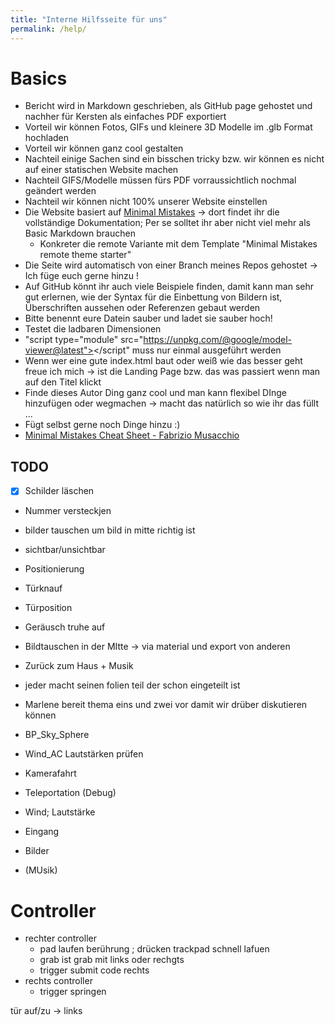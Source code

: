 ```yaml
---
title: "Interne Hilfsseite für uns"
permalink: /help/
---
```


# Basics 
* Bericht wird in Markdown geschrieben, als GitHub page gehostet und nachher für Kersten als einfaches PDF exportiert
* Vorteil wir können Fotos, GIFs und kleinere 3D Modelle im .glb Format hochladen
* Vorteil wir können ganz cool gestalten
* Nachteil einige Sachen sind ein bisschen tricky bzw. wir können es nicht auf einer statischen Website machen 
* Nachteil GIFS/Modelle müssen fürs PDF vorraussichtlich nochmal geändert werden 
* Nachteil wir können nicht 100% unserer Website einstellen
* Die Website basiert auf [Minimal Mistakes](https://mmistakes.github.io/minimal-mistakes/docs/quick-start-guide/) &rarr; dort findet ihr die vollständige Dokumentation; Per se solltet ihr aber nicht viel mehr als Basic Markdown brauchen
    * Konkreter die remote Variante mit dem Template "Minimal Mistakes remote theme starter"
* Die Seite wird automatisch von einer Branch meines Repos gehostet &rarr; Ich füge euch gerne hinzu !
* Auf GitHub könnt ihr auch viele Beispiele finden, damit kann man sehr gut erlernen, wie der Syntax für die Einbettung von Bildern ist, Überschriften aussehen oder Referenzen gebaut werden 
* Bitte benennt eure Datein sauber und ladet sie sauber hoch!
* Testet die ladbaren Dimensionen
* "script type="module" src="https://unpkg.com/@google/model-viewer@latest"></script" muss nur einmal ausgeführt werden
* Wenn wer eine gute index.html baut oder weiß wie das besser geht freue ich mich &rarr; ist die Landing Page bzw. das was passiert wenn man auf den Titel klickt
* Finde dieses Autor Ding ganz cool und man kann flexibel DInge hinzufügen oder wegmachen &rarr; macht das natürlich so wie ihr das füllt ...
* Fügt selbst gerne noch Dinge hinzu :) 
* [Minimal Mistakes Cheat Sheet - Fabrizio Musacchio](https://www.fabriziomusacchio.com/blog/2021-08-11-Minimal_Mistakes_Cheat_Sheet/)


## TODO
* [X] Schilder läschen
* Nummer versteckjen
* bilder tauschen um bild in mitte richtig ist
* sichtbar/unsichtbar
* Positionierung
* Türknauf
* Türposition
* Geräusch truhe auf
* Bildtauschen in der MItte &rarr; via material und export von anderen


* Zurück zum Haus + Musik
* jeder macht seinen folien teil der schon eingeteilt ist
* Marlene bereit thema eins und zwei vor damit wir drüber diskutieren können



* BP_Sky_Sphere
* Wind_AC
Lautstärken prüfen


* Kamerafahrt
* Teleportation (Debug)
* Wind; Lautstärke 
* Eingang
* Bilder 
* (MUsik)

# Controller
* rechter controller
    * pad laufen berührung ; drücken trackpad schnell lafuen
    * grab ist grab mit links oder rechgts
    * trigger submit code rechts
* rechts controller
    * trigger springen


 tür auf/zu -> links 